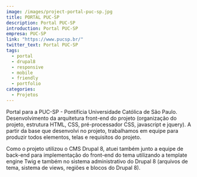 ```yaml
---
image: /images/project-portal-puc-sp.jpg
title: PORTAL PUC-SP
description: Portal PUC-SP
introduction: Portal PUC-SP
empresa: PUC-SP
link: "https://www.pucsp.br/"
twitter_text: Portal PUC-SP
tags:
  - portal
  - drupal8
  - responsive
  - mobile
  - friendly
  - portfolio
categories:
  - Projetos
---
```


Portal para a PUC-SP - Pontifícia Universidade Católica de São Paulo.
Desenvolvimento da arquitetura front-end do projeto (organização do projeto, estrutura HTML, CSS, pré-processador CSS, javascript e jquery).
A partir da base que desenvolvi no projeto, trabalhamos em equipe para produzir todos elementos, telas e requisitos do projeto.

Como o projeto utilizou o CMS Drupal 8, atuei também junto a equipe de back-end para implementação do front-end do tema utilizando a template engine Twig e também no sistema administrativo do Drupal 8 (arquivos de tema, sistema de views, regiões e blocos do Drupal 8).
